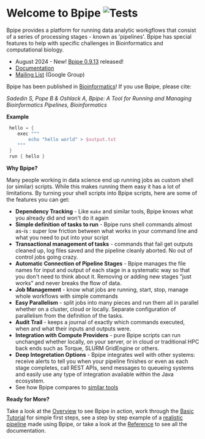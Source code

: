 Welcome to Bpipe  ![Tests](https://github.com/ssadedin/bpipe/actions/workflows/ci-build.yml/badge.svg)
=================
 
Bpipe provides a platform for running data analytic workgflows that consist of a series of processing stages - known as 'pipelines'. Bpipe has special features to help with
specific challenges in Bioinformatics and computational biology.

* August 2024 - New! [Bpipe 0.9.13](https://github.com/ssadedin/bpipe/releases/tag/0.9.13) released!
* [Documentation](https://docs.bpipe.org)
* [Mailing List](https://groups.google.com/forum/#!forum/bpipe-discuss) (Google Group)

Bpipe has been published in [Bioinformatics](http://bioinformatics.oxfordjournals.org/content/early/2012/04/11/bioinformatics.bts167.abstract)! If you use Bpipe, please cite:

  _Sadedin S, Pope B & Oshlack A, Bpipe: A Tool for Running and Managing Bioinformatics Pipelines, Bioinformatics_

**Example**
  
```groovy
 hello = {
    exec """
        echo "hello world" > $output.txt
    """
 }
 run { hello }
```

**Why Bpipe?**

Many people working in data science end up running jobs as custom shell (or similar)
scripts.  While this makes running them easy it has a lot of limitations. 
By turning your shell scripts into Bpipe scripts, here are some of the features
you can get:

  * **Dependency Tracking** - Like `make` and similar tools, Bpipe knows what you already did and won't do it again
  * **Simple definition of tasks to run** - Bpipe runs shell commands almost as-is : super low friction between what works in your command line and what you need to put into your script
  * **Transactional management of tasks** - commands that fail get outputs cleaned up, log files saved and the pipeline cleanly aborted.  No out of control jobs going crazy.
  * **Automatic Connection of Pipeline Stages** -  Bpipe manages the file names for input and output of each stage in a systematic way so that you don't need to think about it.  Removing or adding new stages "just works" and never breaks the flow of data.
  * **Job Management** - know what jobs are running, start, stop, manage whole workflows with simple commands
  * **Easy Parallelism** - split jobs into many pieces and run them all in parallel whether on a cluster, cloud or locally. Separate configuration of parallelism from the definition of the tasks.
  * **Audit Trail** - keeps a journal of exactly which commands executed, when and what their inputs and outputs were.
  * **Integration with Compute Providers** - pure Bpipe scripts can run unchanged whether locally, on
  your server, or in cloud or traditional HPC back ends such as Torque, SLURM GridEngine or others.
  * **Deep Integretation Options** - Bpipe integrates well with other systems: receive alerts to tell you when your pipeline finishes or even as each stage completes, call REST APIs, send messages to queueing systems and easily use any type of integration available within the Java ecosystem.
  * See how Bpipe compares to [similar tools](https://docs.bpipe.org/Overview/ComparisonToWorkflowTools/)

**Ready for More?**

Take a look at the [Overview](https://docs.bpipe.org/Overview/Introduction/) to
see Bpipe in action, work through the [Basic Tutorial](https://docs.bpipe.org/Tutorials/Hello-World/) 
for simple first steps, see a step by step example of a [realistic
pipeline](http://docs.bpipe.org/Tutorials/RealPipelineTutorial/) made using Bpipe, or 
take a look at the [Reference](http://docs.bpipe.org) to see all the documentation.
